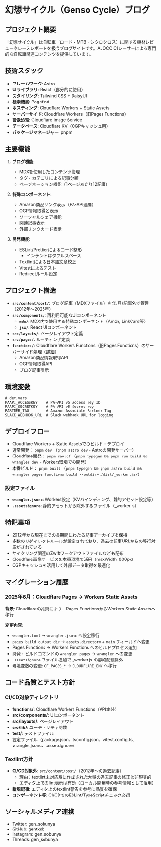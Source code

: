 # 幻想サイクル（Genso Cycle）ブログ

## プロジェクト概要

「幻想サイクル」は自転車（ロード・MTB・シクロクロス）に関する機材レビューやレースレポートを扱うブログサイトです。AJOCC C1レーサーによる専門的な自転車関連コンテンツを提供しています。

## 技術スタック

- **フレームワーク**: Astro
- **UIライブラリ**: React（部分的に使用）
- **スタイリング**: Tailwind CSS + DaisyUI
- **検索機能**: Pagefind
- **ホスティング**: Cloudflare Workers + Static Assets
- **サーバーサイド**: Cloudflare Workers（旧Pages Functions）
- **画像処理**: Cloudflare Image Service
- **データベース**: Cloudflare KV（OGPキャッシュ用）
- **パッケージマネージャー**: pnpm

## 主要機能

1. **ブログ機能**:

   - MDXを使用したコンテンツ管理
   - タグ・カテゴリによる記事分類
   - ページネーション機能（1ページあたり12記事）

2. **特殊コンポーネント**:

   - Amazon商品リンク表示（PA-API連携）
   - OGP情報取得と表示
   - ソーシャルシェア機能
   - 関連記事表示
   - 外部リンクカード表示

3. **開発機能**:
   - ESLint/Prettierによるコード整形
     - インデントはダブルスペース
   - Textlintによる日本語文章校正
   - Vitestによるテスト
   - Redirectルール設定

## プロジェクト構造

- **`src/content/post/`**: ブログ記事（MDXファイル）を年/月/記事名で管理（2012年〜2025年）
- **`src/components/`**: 再利用可能なUIコンポーネント
  - **`mdx/`**: MDX内で使用する特殊コンポーネント（Amzn, LinkCard等）
  - **`jsx/`**: React UIコンポーネント
- **`src/layouts/`**: ページレイアウト定義
- **`src/pages/`**: ルーティング定義
- **`functions/`**: Cloudflare Workers Functions（旧Pages Functions）のサーバーサイド処理（[詳細](functions/CLAUDE.md)）
  - Amazon商品情報取得API
  - OGP情報取得API
  - ブログ記事表示

## 環境変数

```
# dev.vars
PAAPI_ACCESSKEY    # PA-API v5 Access key ID
PAAPI_SECRETKEY    # PA-API v5 Secret key
PARTNER_TAG        # Amazon Associate Partner Tag
SLACK_WEBHOOK_URL  # Slack webhook URL for logging
```

## デプロイフロー

- Cloudflare Workers + Static Assetsでのビルド・デプロイ
- 通常開発： `pnpm dev` （`pnpm astro dev` - Astroの開発サーバー）
- Cloudflare開発： `pnpm dev:cf` （`pnpm typegen && pnpm run build && wrangler dev` - Workers環境での開発）
- 本番ビルド： `pnpm build` （`pnpm typegen && pnpm astro build && wrangler pages functions build --outdir=./dist/_worker.js/`）

### 設定ファイル

- **`wrangler.jsonc`**: Workers設定（KVバインディング、静的アセット設定等）
- **`.assetsignore`**: 静的アセットから除外するファイル（\_worker.js）

## 特記事項

- 2012年から現在までの長期間にわたる記事アーカイブを保持
- 多数のリダイレクトルールが設定されており、過去の記事URLからの移行対応がされている
- サイクリング関連のZwiftワークアウトファイルなども配布
- Cloudflare画像サービスを本番環境で活用（maxWidth: 800px）
- OGPキャッシュを活用して外部データ取得を最適化

## マイグレーション履歴

### 2025年6月：Cloudflare Pages → Workers Static Assets

**背景**: Cloudflareの推奨により、Pages FunctionsからWorkers Static Assetsへ移行

**変更内容**:

- `wrangler.toml` → `wrangler.jsonc` へ設定移行
- `pages_build_output_dir` → `assets.directory` + `main` フィールドへ変更
- Pages Functions → Workers Functions へのビルドプロセス追加
- 開発・ビルドコマンドの `wrangler pages` → `wrangler` への変更
- `.assetsignore` ファイル追加で \_worker.js の静的配信除外
- 環境変数の変更: `CF_PAGES_*` → `CLOUDFLARE_ENV` へ移行

## コード品質とテスト方針

### CI/CD対象ディレクトリ

- **functions/**: Cloudflare Workers Functions（API実装）
- **src/components/**: UIコンポーネント
- **src/layouts/**: ページレイアウト
- **src/lib/**: ユーティリティ関数
- **test/**: テストファイル
- 設定ファイル（package.json、tsconfig.json、vitest.config.ts、wrangler.jsonc、.assetsignore）

### Textlint方針

- **CI/CD対象外**: `src/content/post/`（2012年〜の過去記事）
  - 理由：textlint未対応時に作成された大量の過去記事の修正は非現実的
  - エディタ上でのlint表示は有効（ローカル開発時の参考情報として活用）
- **新規記事**: エディタ上のtextlint警告を参考に品質を確保
- **コンポーネント等**: CI/CDでのESLint/TypeScriptチェック必須

## ソーシャルメディア連携

- Twitter: gen_sobunya
- GitHub: gentksb
- Instagram: gen_sobunya
- Threads: gen_sobunya
